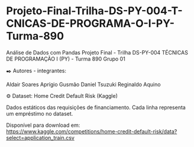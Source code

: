 # Projeto-Final-Trilha-DS-PY-004-T-CNICAS-DE-PROGRAMA-O-I-PY-Turma-890

Análise de Dados com Pandas
Projeto Final - Trilha DS-PY-004 TÉCNICAS DE PROGRAMAÇÃO I (PY) - Turma 890
Grupo 01

✒️ Autores - integrantes:

Aldair Soares
Aprígio Gusmão
Daniel Tsuzuki
Reginaldo Aquino

⚙️ Dataset: Home Credit Default Risk (Kaggle)

Dados estáticos das requisições de financiamento. Cada linha representa um empréstimo no dataset.

Disponível para download em: https://www.kaggle.com/competitions/home-credit-default-risk/data?select=application_train.csv
